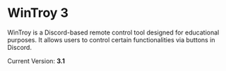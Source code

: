 # WinTroy 3

WinTroy is a Discord-based remote control tool designed for educational purposes. It allows users to control certain functionalities via buttons in Discord.

Current Version: **3.1**
